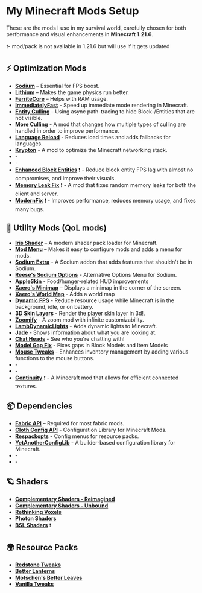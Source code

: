 # My Minecraft Mods Setup

These are the mods I use in my survival world, carefully chosen for both performance and visual enhancements in **Minecraft 1.21.6**.

❗- mod/pack is not available in 1.21.6 but will use if it gets updated

## ⚡ Optimization Mods

- **[Sodium](https://modrinth.com/mod/sodium)** – Essential for FPS boost.
- **[Lithium](https://modrinth.com/mod/lithium)** – Makes the game physics run better.
- **[FerriteCore](https://modrinth.com/mod/ferrite-core)** – Helps with RAM usage.
- **[ImmediatelyFast](https://modrinth.com/mod/immediatelyfast)** - Speed up immediate mode rendering in Minecraft.
- **[Entity Culling](https://modrinth.com/mod/entityculling)** - Using async path-tracing to hide Block-/Entities that are not visible.
- **[More Culling](https://modrinth.com/mod/moreculling)** - A mod that changes how multiple types of culling are handled in order to improve performance.
- **[Language Reload](https://modrinth.com/mod/language-reload)** - Reduces load times and adds fallbacks for languages.
- **[Krypton](https://modrinth.com/mod/krypton)** - A mod to optimize the Minecraft networking stack.
- **[]()** -
- **[]()** -
- **[Enhanced Block Entities](https://modrinth.com/mod/ebe)** ❗ - Reduce block entity FPS lag with almost no compromises, and improve their visuals.
- **[Memory Leak Fix](https://modrinth.com/mod/memoryleakfix)** ❗ - A mod that fixes random memory leaks for both the client and server.
- **[ModernFix](https://modrinth.com/mod/modernfix)** ❗ - Improves performance, reduces memory usage, and fixes many bugs.

## 🔧 Utility Mods (QoL mods)

- **[Iris Shader](https://modrinth.com/mod/iris)** – A modern shader pack loader for Minecraft.
- **[Mod Menu](https://modrinth.com/mod/modmenu)** – Makes it easy to configure mods and adds a menu for mods.
- **[Sodium Extra](https://modrinth.com/mod/sodium-extra)** - A Sodium addon that adds features that shouldn't be in Sodium.
- **[Reese's Sodium Options](https://modrinth.com/mod/reeses-sodium-options)** - Alternative Options Menu for Sodium.
- **[AppleSkin](https://modrinth.com/mod/appleskin)** - Food/hunger-related HUD improvements
- **[Xaero's Minimap](https://modrinth.com/mod/xaeros-minimap)** – Displays a minimap in the corner of the screen.
- **[Xaero's World Map](https://modrinth.com/mod/xaeros-world-map)** - Adds a world map
- **[Dynamic FPS](https://modrinth.com/mod/dynamic-fps)** - Reduce resource usage while Minecraft is in the background, idle, or on battery.
- **[3D Skin Layers](https://modrinth.com/mod/3dskinlayers)** - Render the player skin layer in 3d!.
- **[Zoomify](https://modrinth.com/mod/zoomify)** - A zoom mod with infinite customizability.
- **[LambDynamicLights](https://modrinth.com/mod/lambdynamiclights)** - Adds dynamic lights to Minecraft.
- **[Jade](https://modrinth.com/mod/jade)** - Shows information about what you are looking at.
- **[Chat Heads](https://modrinth.com/mod/chat-heads)** - See who you're chatting with!
- **[Model Gap Fix](https://modrinth.com/mod/modelfix)** - Fixes gaps in Block Models and Item Models
- **[Mouse Tweaks](https://modrinth.com/mod/mouse-tweaks)** - Enhances inventory management by adding various functions to the mouse buttons.
- **[]()** -
- **[]()** -
- **[Continuity](https://modrinth.com/mod/continuity)** ❗ - A Minecraft mod that allows for efficient connected textures.

## 📦 Dependencies

- **[Fabric API](https://modrinth.com/mod/fabric-api)** – Required for most fabric mods.
- **[Cloth Config API](https://modrinth.com/mod/cloth-config)** - Configuration Library for Minecraft Mods.
- **[Respackopts](https://modrinth.com/mod/respackopts)** - Config menus for resource packs.
- **[YetAnotherConfigLib](https://modrinth.com/mod/yacl)** - A builder-based configuration library for Minecraft.
- **[]()** -
- **[]()** -

## 🪐 Shaders

- **[Complementary Shaders - Reimagined](https://modrinth.com/shader/complementary-reimagined)**
- **[Complementary Shaders - Unbound](https://modrinth.com/shader/complementary-unbound)**
- **[Rethinking Voxels](https://modrinth.com/shader/rethinking-voxels)**
- **[Photon Shaders](https://modrinth.com/shader/photon-shader)**
- **[BSL Shaders](https://modrinth.com/shader/bsl-shaders)** ❗

## 🌍 Resource Packs

- **[Redstone Tweaks](https://modrinth.com/resourcepack/redstone-tweaks)**
- **[Better Lanterns](https://modrinth.com/resourcepack/better-lanterns)**
- **[Motschen's Better Leaves](https://modrinth.com/resourcepack/better-leaves)**
- **[Vanilla Tweaks](https://vanillatweaks.net/picker/resource-packs/)**
